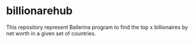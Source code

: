 # billionarehub
This repository represent Ballerina program to find the top x billionaires by net worth in a given set of countries.
